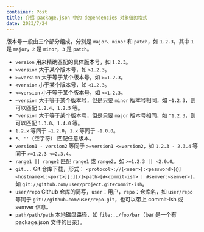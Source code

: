 ```yaml
---
container: Post
title: 介绍 package.json 中的 dependencies 对象值的格式
date: 2023/7/24
---
```


版本号一般由三个部分组成，分别是 `major`、`minor` 和 `patch`，如 `1.2.3`，其中 `1` 是 `major`，`2` 是 `minor`，`3` 是 `patch`。

+ `version` 用来精确匹配的具体版本号，如 `1.2.3`。
+ `>version` 大于某个版本号，如 `>1.2.3`。
+ `>=version` 大于等于某个版本号，如 `>=1.2.3`。
+ `<version` 小于某个版本号，如 `<1.2.3`。
+ `<=version` 小于等于某个版本号，如 `<=1.2.3`。
+ `~version` 大于等于某个版本号，但是只要 `minor` 版本号相同，如 `~1.2.3`，则可以匹配 `1.2.4`、`1.2.5` 等。
+ `^version` 大于等于某个版本号，但是只要 `major` 版本号相同，如 `^1.2.3`，则可以匹配 `1.3.0`、`1.4.0` 等。
+ `1.2.x` 等同于 `~1.2.0`，`1.x` 等同于 `~1.0.0`。
+ `*`、`''`（空字符） 匹配任意版本。
+ `version1 - version2` 等同于 `>=version1 <=version2`，如 `1.2.3 - 2.3.4` 等同于 `>=1.2.3 <=2.3.4`。
+ `range1 || range2` 匹配 `range1` 或 `range2`，如 `>=1.2.3 || <2.0.0`。
+ `git...` Git 仓库下载，形式： `<protocol>://[<user>[:<password>]@]<hostname>[:<port>][:][/]<path>[#<commit-ish> | #semver:<semver>]`，如 `git://github.com/user/project.git#commit-ish`。
+ `user/repo` Github 仓库的简写，`user`：用户，`repo`：仓库名，如 `user/repo` 等同于 `git://github.com/user/repo.git`，也可以带上 commit-ish 或 semver 信息。
+ `path/path/path` 本地磁盘路径，如 `file:../foo/bar`（bar 是一个有 package.json 文件的目录）。

